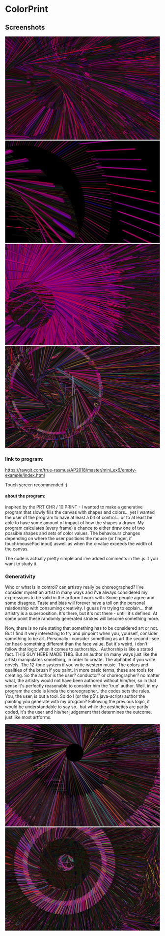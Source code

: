 # ColorPrint

## Screenshots
![image](https://github.com/true-rasmus/AP2018/blob/master/mini_ex6/Udklip1.PNG)
![image](https://github.com/true-rasmus/AP2018/blob/master/mini_ex6/Udklip2.PNG)
![image](https://github.com/true-rasmus/AP2018/blob/master/mini_ex6/Udklip3.PNG)
![image](https://github.com/true-rasmus/AP2018/blob/master/mini_ex6/Udklip4.PNG)


### link to program:
https://rawgit.com/true-rasmus/AP2018/master/mini_ex6/empty-example/index.html

Touch screen recommended :) 


#### about the program:
inspired by the PRT CHR / 10 PRINT - I wanted to make a generative program that slowly fills the canvas with shapes and colors... yet I wanted the user of the program to have at least a bit of control... or to at least be able to have some amount of impact of how the shapes a drawn.
My program calculates (every frame) a chance to either draw one of two possible shapes and sets of color values. The behaviours changes depending on where the user positions the mouse (or finger, if touch/mousePad input) aswell as when the x-value exceeds the width of the canvas.

The code is actually pretty simple and i've added comments in the .js if you want to study it.


### Generativity

Who or what is in control? can artistry really be choreographed?
I've consider myself an artist in many ways and i've always considered my expressions to be valid in the artform I work with. Some people agree and some disagree. Taste and bias will forever have a toll on the personal relationship with consuming creativity. I guess i'm trying to explain... that artistry is a superposition. It's there, but it's not there - untill it's defined. At some point these randomly generated strokes will become something more.

Now, there is no rule stating that something has to be considered art or not. But I find it very interesting to try and pinpoint when you, yourself, consider something to be art. Personally i consider something as art the second i see (or hear) something different than the face value. 
But it's weird, i don't follow that logic when it comes to authorship... 
Authorship is like a stated fact. THIS GUY HERE MADE THIS. But an author (in many ways just like the artist) manipulates something, in order to create. The alphabet if you write novels. The 12-tone system if you write western music. The colors and qualities of the brush if you paint. In more basic terms, these are tools for creating. So the author is the user? conductor? or choreographer? no matter what, the artistry would not have been authored without him/her, so in that sense it's perfectly reasonable to consider him the 'true' author. Well, in my program the code is kinda the choreographer.. the codes sets the rules. You, the user, is but a tool. So do I (or the p5's java-script) author the painting you generate with my program? Following the previous logic, it would be understandable to say so.. but while the aesthetics are partly coded, it's the user and his/her judgement that determines the outcome. just like most artforms. 

![image](https://github.com/true-rasmus/AP2018/blob/master/mini_ex6/Udklip5.PNG)
![image](https://github.com/true-rasmus/AP2018/blob/master/mini_ex6/Udklip6.PNG)
